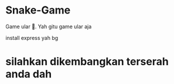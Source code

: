 # Snake-Game
Game ular 🐍. Yah gitu game ular aja

install express yah bg

# silahkan dikembangkan terserah anda dah
